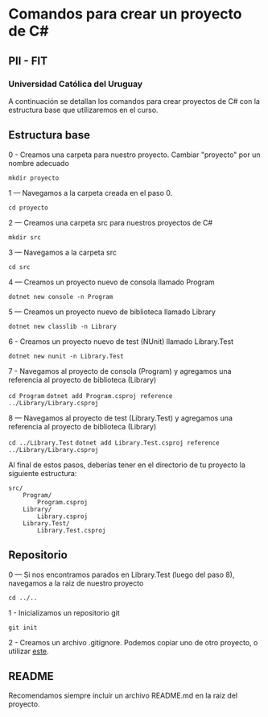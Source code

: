 # Comandos para crear un proyecto de C#
## PII - FIT
### Universidad Católica del Uruguay

A continuación se detallan los comandos para crear proyectos de C# con la estructura base que utilizaremos en el curso.

Estructura base
--------

0 - Creamos una carpeta para nuestro proyecto. Cambiar "proyecto" por un nombre adecuado

`mkdir proyecto`

1 — Navegamos a la carpeta creada en el paso 0.

`cd proyecto`

2 — Creamos una carpeta src para nuestros proyectos de C#

`mkdir src`

3 — Navegamos a la carpeta src

`cd src`

4 — Creamos un proyecto nuevo de consola llamado Program

`dotnet new console -n Program`

5 — Creamos un proyecto nuevo de biblioteca llamado Library

`dotnet new classlib -n Library`

6 - Creamos un proyecto nuevo de test (NUnit) llamado Library.Test

`dotnet new nunit -n Library.Test`

7 - Navegamos al proyecto de consola (Program) y agregamos una referencia al proyecto de biblioteca (Library)

`cd Program`
`dotnet add Program.csproj reference ../Library/Library.csproj`

8 — Navegamos al proyecto de test (Library.Test) y agregamos una referencia al proyecto de biblioteca (Library)

`cd ../Library.Test`
`dotnet add Library.Test.csproj reference ../Library/Library.csproj`


Al final de estos pasos, deberías tener en el directorio de tu proyecto la siguiente estructura:

```
src/
    Program/
        Program.csproj
    Library/
        Library.csproj
    Library.Test/
        Library.Test.csproj
```

Repositorio
--------

0 — Si nos encontramos parados en Library.Test (luego del paso 8), navegamos a la raiz de nuestro proyecto

`cd ../..`

1 - Inicializamos un repositorio git

`git init`

2 - Creamos un archivo .gitignore. Podemos copiar uno de otro proyecto, o utilizar [este](https://github.com/dotnet/core/blob/master/.gitignore).


README
--------

Recomendamos siempre incluír un archivo README.md en la raiz del proyecto.